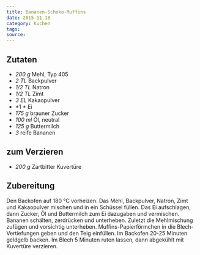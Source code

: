 ```yaml
---
title: Bananen-Schoko-Muffins
date: 2015-11-18
category: Kuchen
tags: 
source: 
---
```

## Zutaten
- *200 g* Mehl, Typ 405
- *2 TL* Backpulver
- *1/2 TL*  Natron
- *1/2 TL*  Zimt 
- *3 EL*  Kakaopulver
- *1 *  Ei
- *175 g*  brauner Zucker
- *100 ml*  Öl, neutral
- *125 g*  Buttermilch
- *3*  reife Bananen
## zum Verzieren
- *200 g* Zartbitter Kuvertüre

## Zubereitung
Den Backofen auf 180 °C vorheizen. Das Mehl, Backpulver, Natron, Zimt und Kakaopulver mischen und in ein Schüssel füllen. Das Ei aufschlagen, dann Zucker, Öl und Buttermilch zum Ei dazugaben und vermischen. Bananen schälten, zerdrücken und unterheben. Zuletzt die Mehlmischung zufügen und vorsichtig unterheben. Muffins-Papierförmchen in die Blech-Vertiefungen geben und den Teig einfüllen. Im Backofen 20-25 Minuten geldgelb backen. Im Blech 5 Minuten ruten lassen, dann abgekühlt mit Kuvertüre verzieren.
